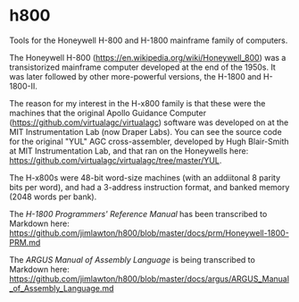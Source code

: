 # h800
Tools for the Honeywell H-800 and H-1800 mainframe family of computers.

The Honeywell H-800 (https://en.wikipedia.org/wiki/Honeywell_800) was a transistorized mainframe computer developed at the end of the 1950s. It was later followed by other more-powerful versions, the H-1800 and H-1800-II. 

The reason for my interest in the H-x800 family is that these were the machines that the original Apollo Guidance Computer (https://github.com/virtualagc/virtualagc) software was developed on at the MIT Instrumentation Lab (now Draper Labs). You can see the source code for the original "YUL" AGC cross-assembler, developed by Hugh Blair-Smith at MIT Instrumentation Lab, and that ran on the Honeywells here: https://github.com/virtualagc/virtualagc/tree/master/YUL.

The H-x800s were 48-bit word-size machines (with an addiitonal 8 parity bits per word), and had a 3-address instruction format, and banked memory (2048 words per bank). 

The _H-1800 Programmers' Reference Manual_ has been transcribed to Markdown here:
https://github.com/jimlawton/h800/blob/master/docs/prm/Honeywell-1800-PRM.md

The _ARGUS Manual of Assembly Language_ is being transcribed to Markdown here:
https://github.com/jimlawton/h800/blob/master/docs/argus/ARGUS_Manual_of_Assembly_Language.md
